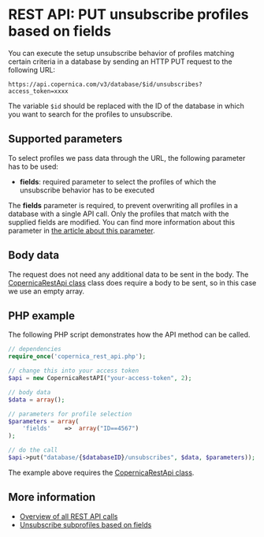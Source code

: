 # REST API: PUT unsubscribe profiles based on fields

You can execute the setup unsubscribe behavior of profiles matching certain criteria in a database 
by sending an HTTP PUT request to the following URL:

`https://api.copernica.com/v3/database/$id/unsubscribes?access_token=xxxx`

The variable `$id` should be replaced with the ID of the database in which you want to search for the profiles to unsubscribe.

## Supported parameters

To select profiles we pass data through the URL, the following parameter has to be used:

* **fields**: required parameter to select the profiles of which the unsubscribe behavior has to be executed

The **fields** parameter is required, to prevent overwriting all profiles in a
database with a single API call. Only the profiles that match with the supplied
fields are modified. You can find more information about this parameter in
[the article about this parameter](./rest-fields-parameter.md).

## Body data

The request does not need any additional data to be sent in the body. The [CopernicaRestApi class](rest-php) class does require a body to be sent, so in this case we use an empty array.


## PHP example

The following PHP script demonstrates how the API method can be called.

```php
// dependencies
require_once('copernica_rest_api.php');

// change this into your access token
$api = new CopernicaRestAPI("your-access-token", 2);

// body data
$data = array();

// parameters for profile selection
$parameters = array(
    'fields'    =>  array("ID==4567")
);

// do the call
$api->put("database/{$databaseID}/unsubscribes", $data, $parameters));
```

The example above requires the [CopernicaRestApi class](rest-php).

## More information

* [Overview of all REST API calls](rest-api)
* [Unsubscribe subprofiles based on fields](rest-put-collection-unsubscribes)